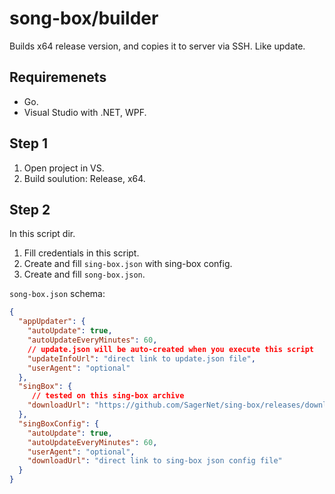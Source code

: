 # song-box/builder

Builds x64 release version, and copies it to server via SSH. Like update.

## Requiremenets

- Go.
- Visual Studio with .NET, WPF.

## Step 1

1. Open project in VS.
2. Build soulution: Release, x64.

## Step 2

In this script dir.

1. Fill credentials in this script.
2. Create and fill `sing-box.json` with sing-box config.
3. Create and fill `song-box.json`.

`song-box.json` schema:

```json
{
  "appUpdater": {
    "autoUpdate": true,
    "autoUpdateEveryMinutes": 60,
    // update.json will be auto-created when you execute this script
    "updateInfoUrl": "direct link to update.json file",
    "userAgent": "optional"
  },
  "singBox": {
     // tested on this sing-box archive
    "downloadUrl": "https://github.com/SagerNet/sing-box/releases/download/v1.11.13/sing-box-1.11.13-windows-amd64.zip"
  },
  "singBoxConfig": {
    "autoUpdate": true,
    "autoUpdateEveryMinutes": 60,
    "userAgent": "optional",
    "downloadUrl": "direct link to sing-box json config file"
  }
}
```
